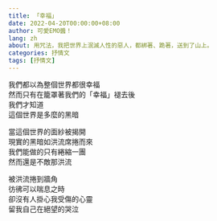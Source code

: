 ```yaml
---
title: 「幸福」
date: 2022-04-20T00:00:00+08:00
author: 可愛EMO醬！
lang: zh
about: 用咒法，我把世界上泯滅人性的惡人，都綁著、跪著，送到了山上。
categories: 抒情文
tags: [抒情文]
---
```

我們都以為整個世界都很幸福<br />
然而只有在籠罩著我們的「幸福」褪去後<br />
我們才知道<br />
這個世界是多麼的黑暗

當這個世界的面紗被揭開<br />
現實的黑暗如洪流席捲而來<br />
我們能做的只有綣縮一團<br />
然而還是不敵那洪流

被洪流捲到牆角<br />
彷彿可以喘息之時<br />
卻沒有人掛心我受傷的心靈<br />
留我自己在絕望的哭泣
